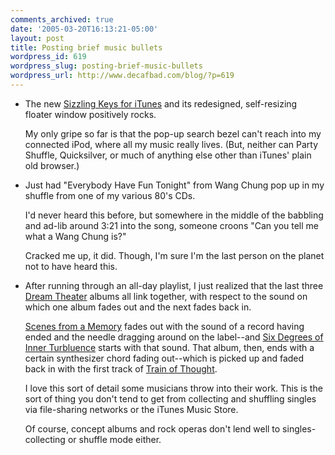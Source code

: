 ```yaml
---
comments_archived: true
date: '2005-03-20T16:13:21-05:00'
layout: post
title: Posting brief music bullets
wordpress_id: 619
wordpress_slug: posting-brief-music-bullets
wordpress_url: http://www.decafbad.com/blog/?p=619
---
```

* The new [Sizzling Keys for iTunes][sk] and its redesigned, self-resizing floater window positively rocks.  
  
  My only gripe so far is that the pop-up search bezel can't reach into my connected iPod, where all my music really lives.  (But, neither can Party Shuffle, Quicksilver, or much of anything else other than iTunes' plain old browser.)

[sk]:http://www.yellowmug.com/sk4it/

* Just had "Everybody Have Fun Tonight" from Wang Chung pop up in my shuffle from one of my various 80's CDs.  

  I'd never heard this before, but somewhere in the middle of the babbling and ad-lib around 3:21 into the song, someone croons "Can you tell me what a Wang Chung is?"  
  
  Cracked me up, it did.  Though, I'm sure I'm the last person on the planet not to have heard this.

* After running through an all-day playlist, I just realized that the last three [Dream Theater][dt] albums all link together, with respect to the sound on which one album fades out and the next fades back in.  

  [Scenes from a Memory][mp2] fades out with the sound of a record having ended and the needle dragging around on the label--and [Six Degrees of Inner Turbluence][6d] starts with that sound.  That album, then, ends with a certain synthesizer chord fading out--which is picked up and faded back in with the first track of [Train of Thought][tot].
  
  I love this sort of detail some musicians throw into their work.  This is the sort of thing you don't tend to get from collecting and shuffling singles via file-sharing networks or the iTunes Music Store.  
  
  Of course, concept albums and rock operas don't lend well to singles-collecting or shuffle mode either.

[dt]:http://www.dreamtheater.net
[mp2]:http://www.dreamtheater.net/disco_dreamtheater.php?s=sfam
[6d]:http://www.dreamtheater.net/disco_dreamtheater.php?s=6doit
[tot]:http://www.dreamtheater.net/disco_dreamtheater.php?s=tot
